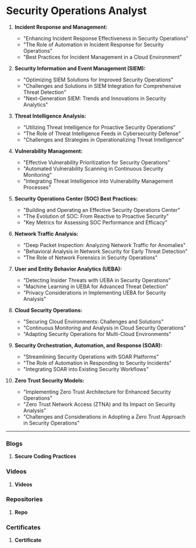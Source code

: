 # Security Operations Analyst

1. **Incident Response and Management:**
   - "Enhancing Incident Response Effectiveness in Security Operations"
   - "The Role of Automation in Incident Response for Security Operations"
   - "Best Practices for Incident Management in a Cloud Environment"

2. **Security Information and Event Management (SIEM):**
   - "Optimizing SIEM Solutions for Improved Security Operations"
   - "Challenges and Solutions in SIEM Integration for Comprehensive Threat Detection"
   - "Next-Generation SIEM: Trends and Innovations in Security Analytics"

3. **Threat Intelligence Analysis:**
   - "Utilizing Threat Intelligence for Proactive Security Operations"
   - "The Role of Threat Intelligence Feeds in Cybersecurity Defense"
   - "Challenges and Strategies in Operationalizing Threat Intelligence"

4. **Vulnerability Management:**
   - "Effective Vulnerability Prioritization for Security Operations"
   - "Automated Vulnerability Scanning in Continuous Security Monitoring"
   - "Integrating Threat Intelligence into Vulnerability Management Processes"

5. **Security Operations Center (SOC) Best Practices:**
   - "Building and Operating an Effective Security Operations Center"
   - "The Evolution of SOC: From Reactive to Proactive Security"
   - "Key Metrics for Assessing SOC Performance and Efficacy"

6. **Network Traffic Analysis:**
   - "Deep Packet Inspection: Analyzing Network Traffic for Anomalies"
   - "Behavioral Analysis in Network Security for Early Threat Detection"
   - "The Role of Network Forensics in Security Operations"

7. **User and Entity Behavior Analytics (UEBA):**
   - "Detecting Insider Threats with UEBA in Security Operations"
   - "Machine Learning in UEBA for Advanced Threat Detection"
   - "Privacy Considerations in Implementing UEBA for Security Analysis"

8. **Cloud Security Operations:**
   - "Securing Cloud Environments: Challenges and Solutions"
   - "Continuous Monitoring and Analysis in Cloud Security Operations"
   - "Adapting Security Operations for Multi-Cloud Environments"

9. **Security Orchestration, Automation, and Response (SOAR):**
   - "Streamlining Security Operations with SOAR Platforms"
   - "The Role of Automation in Responding to Security Incidents"
   - "Integrating SOAR into Existing Security Workflows"

10. **Zero Trust Security Models:**
    - "Implementing Zero Trust Architecture for Enhanced Security Operations"
    - "Zero Trust Network Access (ZTNA) and Its Impact on Security Analysis"
    - "Challenges and Considerations in Adopting a Zero Trust Approach in Security Operations"

-------------------------------------

### Blogs

1. **Secure Coding Practices**


### Videos

1. **Videos**


### Repositories

1. **Repo**

### Certificates

1. **Certificate**